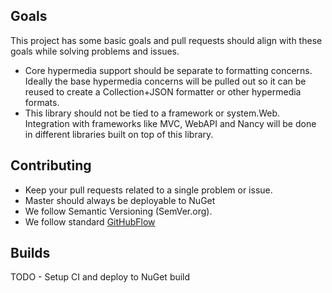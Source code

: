 ## Goals
This project has some basic goals and pull requests should align with these goals while solving problems and issues.

 - Core hypermedia support should be separate to formatting concerns. Ideally the base hypermedia concerns will be pulled out so it can be reused to create a Collection+JSON formatter or other hypermedia formats.
 - This library should not be tied to a framework or system.Web. Integration with frameworks like MVC, WebAPI and Nancy will be done in different libraries built on top of this library.

## Contributing
 - Keep your pull requests related to a single problem or issue. 
 - Master should always be deployable to NuGet
 - We follow Semantic Versioning (SemVer.org). 
 - We follow standard [GitHubFlow](https://guides.github.com/introduction/flow/index.html)
 
 ## Builds
 TODO - Setup CI and deploy to NuGet build
